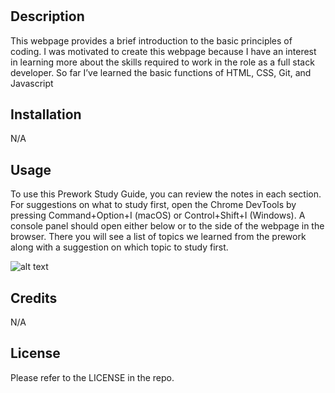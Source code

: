 # <Prework Study Guide Webpage>

## Description 

This webpage provides a brief introduction to the basic principles of coding. I was motivated to create this webpage because I have an interest in learning more about the skills required to work in the role as a full stack developer. So far I’ve learned the basic functions of HTML, CSS, Git, and Javascript


## Installation

N/A

## Usage

To use this Prework Study Guide, you can review the notes in each section. For suggestions on what to study first, open the Chrome DevTools by pressing Command+Option+I (macOS) or Control+Shift+I (Windows). A console panel should open either below or to the side of the webpage in the browser. There you will see a list of topics we learned from the prework along with a suggestion on which topic to study first.

![alt text](assets/images/screenshot.png)

## Credits

N/A

## License
Please refer to the LICENSE in the repo.
